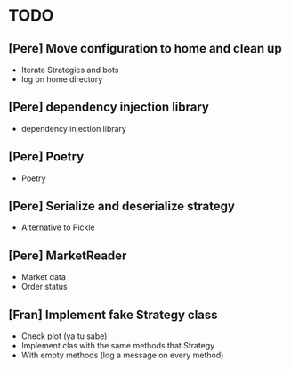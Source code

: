 # TODO


## [Pere] Move configuration to home and clean up

- Iterate Strategies and bots
- log on home directory

## [Pere] dependency injection library

- dependency injection library


## [Pere] Poetry

- Poetry


## [Pere] Serialize and deserialize strategy

- Alternative to Pickle


## [Pere] MarketReader

- Market data
- Order status


## [Fran] Implement fake Strategy class

- Check plot (ya tu sabe)
- Implement clas with the same methods that Strategy
- With empty methods (log a message on every method)